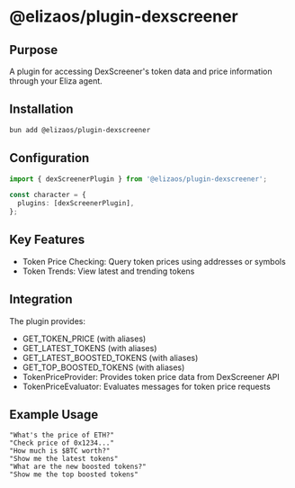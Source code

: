 # @elizaos/plugin-dexscreener

## Purpose
A plugin for accessing DexScreener's token data and price information through your Eliza agent.

## Installation
```bash
bun add @elizaos/plugin-dexscreener
```

## Configuration
```typescript
import { dexScreenerPlugin } from '@elizaos/plugin-dexscreener';

const character = {
  plugins: [dexScreenerPlugin],
};
```

## Key Features
- Token Price Checking: Query token prices using addresses or symbols
- Token Trends: View latest and trending tokens

## Integration
The plugin provides:
- GET_TOKEN_PRICE (with aliases)
- GET_LATEST_TOKENS (with aliases)
- GET_LATEST_BOOSTED_TOKENS (with aliases)
- GET_TOP_BOOSTED_TOKENS (with aliases)
- TokenPriceProvider: Provides token price data from DexScreener API
- TokenPriceEvaluator: Evaluates messages for token price requests

## Example Usage
```plaintext
"What's the price of ETH?"
"Check price of 0x1234..."
"How much is $BTC worth?"
"Show me the latest tokens"
"What are the new boosted tokens?"
"Show me the top boosted tokens"
```
